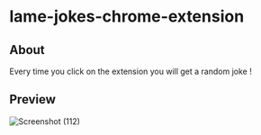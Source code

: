 # lame-jokes-chrome-extension

## About
Every time you click on the extension you will get a random joke !

## Preview
![Screenshot (112)](https://user-images.githubusercontent.com/90236635/173385787-046d1d63-4325-4402-9f88-b6bb8751d4f3.png)

